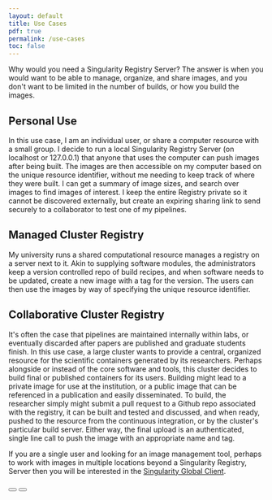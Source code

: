 ```yaml
---
layout: default
title: Use Cases
pdf: true
permalink: /use-cases
toc: false
---
```



Why would you need a Singularity Registry Server? The answer is when you would want to be able to manage, organize, and share images, and you don't want to be limited in the number of builds, or how you build the images.

## Personal Use
In this use case, I am an individual user, or share a computer resource with a small group. I decide to run a local Singularity Registry Server (on localhost or 127.0.0.1) that anyone that uses the computer can push images after being built. The images are then accessible on my computer based on the unique resource identifier, without me needing to keep track of where they were built. I can get a summary of image sizes, and search over images to find images of interest. I keep the entire Registry private so it cannot be discovered externally, but create an expiring sharing link to send securely to a collaborator to test one of my pipelines.

## Managed Cluster Registry
My university runs a shared computational resource manages a registry on a server next to it. Akin to supplying software modules, the administrators keep a version controlled repo of build recipes, and when software needs to be updated, create a new image with a tag for the version. The users can then use the images by way of specifying the unique resource identifier. 

## Collaborative Cluster Registry
It's often the case that pipelines are maintained internally within labs, or eventually discarded after papers are published and graduate students finish. In this use case, a large cluster wants to provide a central, organized resource for the scientific containers generated by its researchers. Perhaps alongside or instead of the core software and tools, this cluster decides to build final or published containers for its users. Building might lead to a private image for use at the institution, or a public image that can be referenced in a publication and easily disseminated. To build, the researcher simply might submit a pull request to a Github repo associated with the registry, it can be built and tested and discussed, and when ready, pushed to the resource from the continuous integration, or by the cluster's particular build server. Either way, the final upload is an authenticated, single line call to push the image with an appropriate name and tag.

If you are a single user and looking for an image management tool, perhaps to work with images in multiple locations beyond a Singularity Registry, Server then you will be interested in the [Singularity Global Client](https://singularityhub.github.io/sregistry-cli).

<div>
    <a href="/sregistry/intro"><button class="previous-button btn btn-primary"><i class="fa fa-chevron-left"></i> </button></a>
    <a href="/sregistry/faq"><button class="next-button btn btn-primary"><i class="fa fa-chevron-right"></i> </button></a>
</div><br>
